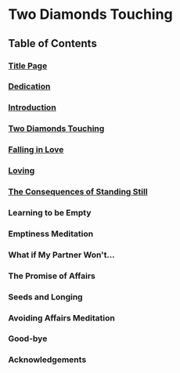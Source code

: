 # Two Diamonds Touching

## Table of Contents

### [Title Page](./Title_Page.md)
### [Dedication](./Dedication.md)
### [Introduction](./Introduction.md)
### [Two Diamonds Touching](./TwoDiamondsTouching.md)
### [Falling in Love](./FallingInLove.md)
### [Loving](./Loving.md)
### [The Consequences of Standing Still](./TheConsequencesofStandingStill.md)
### Learning to be Empty
### Emptiness Meditation
### What if My Partner Won't...
### The Promise of Affairs
### Seeds and Longing
### Avoiding Affairs Meditation
### Good-bye
### Acknowledgements
